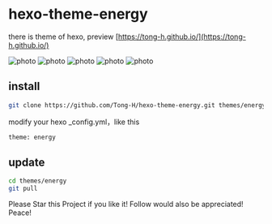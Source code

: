 # hexo-theme-energy

there is theme of hexo, preview [https://tong-h.github.io/](https://tong-h.github.io/)

![photo](/screenshots/images/example(4).png)
![photo](/screenshots/images/example(2).png)
![photo](/screenshots/images/example(3).png)
![photo](/screenshots/images/example(1).png)
![photo](/screenshots/images/example(5).png)

## install

```bash
git clone https://github.com/Tong-H/hexo-theme-energy.git themes/energy
```
modify your hexo _config.yml，like this
```xml
theme: energy
```

## update

```bash
cd themes/energy
git pull
```
Please Star this Project if you like it! Follow would also be appreciated! Peace!
